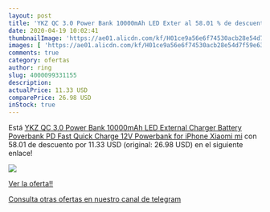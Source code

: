 ```yaml
---
layout: post
title: 'YKZ QC 3.0 Power Bank 10000mAh LED Exter al 58.01 % de descuento'
date: 2020-04-19 10:02:41
thumbnailImage: 'https://ae01.alicdn.com/kf/H01ce9a56e6f74530acb28e54d7f59e638/YKZ-QC-3-0-Power-Bank-10000mAh-LED-External-Charger-Battery-Poverbank-PD-Fast-Quick-Charge.jpg_350x350._SL200_.jpg'
images: [ 'https://ae01.alicdn.com/kf/H01ce9a56e6f74530acb28e54d7f59e638/YKZ-QC-3-0-Power-Bank-10000mAh-LED-External-Charger-Battery-Poverbank-PD-Fast-Quick-Charge.jpg_350x350._SL200_.jpg' ]
comments: true
category: ofertas
author: ring
slug: 4000099331155
description:
actualPrice: 11.33 USD
comparePrice: 26.98 USD
inStock: true
---
```


Está [YKZ QC 3.0 Power Bank 10000mAh LED External Charger Battery Poverbank PD Fast Quick Charge 12V Powerbank for iPhone Xiaomi mi](https://www.amazon.com/dp/4000099331155/?tag=redken08-20) con 58.01 de descuento por 11.33 USD (original: 26.98 USD) en el siguiente enlace!

[![](https://ae01.alicdn.com/kf/H01ce9a56e6f74530acb28e54d7f59e638/YKZ-QC-3-0-Power-Bank-10000mAh-LED-External-Charger-Battery-Poverbank-PD-Fast-Quick-Charge.jpg_350x350._SL200_.jpg)](https://www.amazon.com/dp/4000099331155/?tag=redken08-20)

[Ver la oferta!!](https://www.amazon.com/dp/4000099331155/?tag=redken08-20)

[Consulta otras ofertas en nuestro canal de telegram](https://t.me/s/ofertas25)
